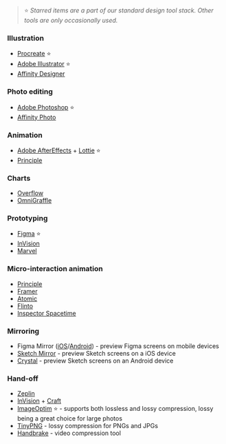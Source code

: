 >⭐️ *Starred items are a part of our standard design tool stack. Other tools are only occasionally used.*

### Illustration
- [Procreate](https://procreate.art/) ⭐️
- [Adobe Illustrator](https://www.adobe.com/products/illustrator.html) ⭐️
- [Affinity Designer](https://affinity.serif.com/en-us/designer/)

### Photo editing
- [Adobe Photoshop](https://www.adobe.com/products/photoshop.html) ⭐️
- [Affinity Photo](https://affinity.serif.com/en-gb/photo/)

### Animation
- [Adobe AfterEffects](https://www.adobe.com/products/aftereffects.html) + [Lottie](https://airbnb.design/lottie/) ⭐️
- [Principle](https://principleformac.com/)


### Charts
- [Overflow](https://overflow.io/) 
- [OmniGraffle](https://www.omnigroup.com/omnigraffle) 

### Prototyping
- [Figma](https://www.figma.com/) ⭐️
- [InVision](https://www.invisionapp.com/) 
- [Marvel](https://marvelapp.com/)

### Micro-interaction animation
- [Principle](https://zeplin.io/)
- [Framer](https://www.framer.com/)
- [Atomic](https://www.atomic.io/)
- [Flinto](https://www.flinto.com/)
- [Inspector Spacetime](https://google.github.io/inspectorspacetime/)

### Mirroring
- Figma Mirror ([iOS](https://apps.apple.com/us/app/figma-mirror/id1152747299)/[Android](https://play.google.com/store/apps/details?id=com.figma.mirror&hl=en)) - preview Figma screens on mobile devices
- [Sketch Mirror](https://apps.apple.com/us/app/sketch-mirror/id677296955) - preview Sketch screens on a iOS device
- [Crystal](https://play.google.com/store/apps/details?id=com.smithyproductions.crystal) - preview Sketch screens on an Android device


### Hand-off
- [Zeplin](https://zeplin.io/) 
- [InVision](https://www.invisionapp.com/feature/inspect) + [Craft](https://www.invisionapp.com/craft)
- [ImageOptim](https://imageoptim.com/) ⭐️ - supports both lossless and lossy compression, lossy being a great choice for large photos
- [TinyPNG](https://tinypng.com/) - lossy compression for PNGs and JPGs
- [Handbrake](https://handbrake.fr/) - video compression tool
